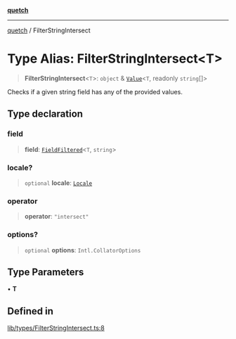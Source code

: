 [**quetch**](../README.md)

***

[quetch](../README.md) / FilterStringIntersect

# Type Alias: FilterStringIntersect\<T\>

> **FilterStringIntersect**\<`T`\>: `object` & [`Value`](Value.md)\<`T`, readonly `string`[]\>

Checks if a given string field has any of the provided values.

## Type declaration

### field

> **field**: [`FieldFiltered`](FieldFiltered.md)\<`T`, `string`\>

### locale?

> `optional` **locale**: [`Locale`](Locale.md)

### operator

> **operator**: `"intersect"`

### options?

> `optional` **options**: `Intl.CollatorOptions`

## Type Parameters

• **T**

## Defined in

[lib/types/FilterStringIntersect.ts:8](https://github.com/nevoland/quetch/blob/6249acbaaaaaeed54f7d39c2e784b6176249eef9/lib/types/FilterStringIntersect.ts#L8)
